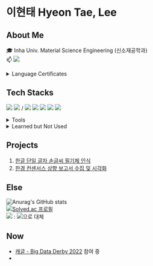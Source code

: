 # 이현태 Hyeon Tae, Lee

## About Me
:mortar_board: Inha Univ. Material Science Engineering (신소재공학과)  
:mailbox: <img src="https://img.shields.io/badge/dowrave@gmail.com-EA4335?style=flat-square&logo=Gmail&logoColor=white"/>  
<details>
  <summary>Language Certificates</summary>  
  
 :abc: TOEIC `945` <sub><sup>210109</sup></sub> / TOEIC SPEAKING `LEVEL7` <sub><sup>210714</sup></sub>  
 
:japan: JLPT `N3` <sub><sup>180121</sup></sub>  
 </details>


## Tech Stacks

<img src="https://img.shields.io/badge/Python-3776AB?style=flat-square&logo=Python&logoColor=white"/> <img src="https://img.shields.io/badge/MySQL-4479A1?style=flat&logo=MySQL&logoColor=white"/> / <img src="https://img.shields.io/badge/pandas-150458?style=flat&logo=pandas&logoColor=white"/> <img src="https://img.shields.io/badge/scikit_learn-F7931E?style=flat&logo=scikit-learn&logoColor=white"/> <img src="https://img.shields.io/badge/Numpy-013243?style=flat&logo=Numpy&logoColor=white"/> <img src="https://img.shields.io/badge/Tensorflow-FF6F00?style=flat&logo=Tensorflow&logoColor=white"/> <img src="https://img.shields.io/badge/OpenCV-5C3EE8?style=flat&logo=opencv&logoColor=5C3EE8"/> 

<details>
  <summary>Tools</summary>
  <img src="https://img.shields.io/badge/Jupyter-F37626?style=flat&logo=Jupyter&logoColor=white"/> <img src="https://img.shields.io/badge/VisualStudioCode-007ACC?style=flat&logo=visualstudiocode&logoColor=white"/> <img src="https://img.shields.io/badge/GoogleColab-F9AB00?style=flat&logo=googlecolab&logoColor=white"/>
<img src="https://img.shields.io/badge/Git-F05032?style=flat&logo=git&logoColor=white"/>
</details>

<details>
  <summary>Learned but Not Used</summary>
  <img src="https://img.shields.io/badge/C++-00599C?style=flat&logo=cplusplus&logoColor=white"/> <img src="https://img.shields.io/badge/Go-00ADD8?style=flat&logo=Go&logoColor=white"/> <img src="https://img.shields.io/badge/R-276DC3?style=flat&logo=r&logoColor=white"/> <img src="https://img.shields.io/badge/Django-092E20?style=flat&logo=Django&logoColor=white"/> <img src="https://img.shields.io/badge/HTML5-E34F26?style=flat&logo=HTML5&logoColor=white"/> <img src="https://img.shields.io/badge/CSS-1572B6?style=flat&logo=CSS3&logoColor=white"/> <img src="https://img.shields.io/badge/Docker-2496ED?style=flat&logo=docker&logoColor=white"/>
  
</details>

## Projects
1. [한글 단일 글자 손글씨 필기체 인식](https://github.com/dowrave/Project01_HandWriting)
2. [한경 컨센서스 상향 보고서 수집 및 시각화](https://github.com/dowrave/Project02_Hankyung)


## Else  

![Anurag's GitHub stats](https://github-readme-stats.vercel.app/api?username=dowrave&show_icons=true&theme=vue)  
[![Solved.ac
프로필](http://mazassumnida.wtf/api/mini/generate_badge?boj=dowrave)](https://solved.ac/dowrave)  
<a href="https://dowrave.tistory.com/"><img src="https://img.shields.io/badge/공부기록블로그-000000?style=flat&logo=Tistory&logoColor=white"/></a> : <img src="https://img.shields.io/badge/Obsidian-483699?style=flat&logo=Obsidian&logoColor=white"/>으로 대체

## Now
- [캐글 - Big Data Derby 2022](https://www.kaggle.com/competitions/big-data-derby-2022/overview) 참여 중
- 
